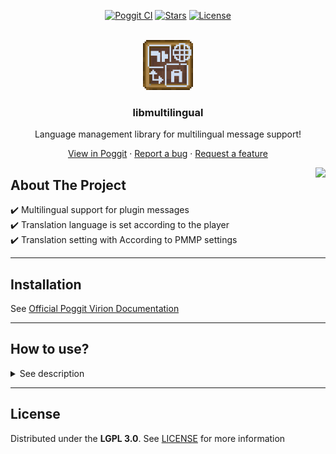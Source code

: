 <!-- PROJECT BADGES -->
<div align="center">

[![Poggit CI][poggit-ci-badge]][poggit-ci-url]
[![Stars][stars-badge]][stars-url]
[![License][license-badge]][license-url]

</div>


<!-- PROJECT LOGO -->
<br />
<div align="center">
  <img src="https://raw.githubusercontent.com/presentkim-pm/libmultilingual/main/assets/icon.png" alt="Logo" width="80" height="80"/>
  <h3>libmultilingual</h3>
  <p align="center">
    Language management library for multilingual message support!

[View in Poggit][poggit-ci-url] · [Report a bug][issues-url] · [Request a feature][issues-url]

<a href="https://github.com/presentkim-pm/libmultilingual/blob/main/README_KOR.md">  
  <img align="right" src="https://img.shields.io/static/v1?label=%ED%95%9C%EA%B5%AD%EC%96%B4&message=%EB%A1%9C+%EC%9D%BD%EA%B8%B0&labelColor=success"/>  
</a>

  </p>
</div>


<!-- ABOUT THE PROJECT -->
## About The Project
:heavy_check_mark: Multilingual support for plugin messages  
:heavy_check_mark: Translation language is set according to the player  
:heavy_check_mark: Translation setting with According to PMMP settings

-----

## Installation
See [Official Poggit Virion Documentation](https://github.com/poggit/support/blob/master/virion.md)

-----

## How to use?
<details>
<summary>See description</summary>

Follow the four basic steps to use below:
1. [:zap: Write language files](#zap-write-language-files)
2. [:zap: Save default language files](#zap-save-default-language-files)
3. [:zap: Create `Translator` instance](#zap-create-translator-instance)
4. [:zap: Use `Translator`](#zap-use-translator)

+ [:sparkles: Quick use via `TranslatablePluginTrait`](#sparkles-quick-use-via-translatableplugintrait)
+ [:sparkles: Global params](#sparkles-globalparams)

---- 

#### :zap: Write language files
> This library uses the language resource name pattern used by PMMP  
> Therefore, need to name the language resource file according to the established rules
> ```php  
> Rules:  
> /resources/locale/{$locale}.ini  
> ```  
> - **$locale** is the code of the language according to the [`ISO_639-3`](https://en.wikipedia.org/wiki/ISO_639-3) standard
> ```php  
> Examples:  
> /resources/locale/eng.ini  
> /resources/locale/kor.ini  
> /resources/locale/chz.ini  
> /resources/locale/ind.ini  
> /resources/locale/jpn.ini  
> ```  

#### :zap: Save default language files
> This library load language files from the plugin data folder for user can modifying message (not the plugin resources/ folder)  
> Therefore, need to save the default language file before creating `Translator`
> ```php  
> //Example source that save default language files on plugin load 
> class Main extends PluginBase{  
>     private function saveDefaultLanguages() : void{  
>         foreach($this->getResources() as $filePath => $info){  
>             if(preg_match("/^locale\/[a-zA-Z]{3}\.ini$/", $filePath)){  
>                 $this->saveResource($filePath);  
>             }  
>         }  
>     }  
> 
>     public function onLoad() : void{  
>         $this->saveDefaultLanguages();  
>     }  
> }  
> ```  

#### :zap: Create `Translator` instance
> Now you can create `Translator` instances for the plugin  
> You need all language files saved above are load  
> Default language files must also be load from the plugin resource
> ```php  
> //Example source that create `Translator` instance on plugin load
> class Main extends PluginBase{  
>     private Translator $translator;  
>  
>     public function onLoad() : void{  
>         $this->saveDefaultLanguages();  
>         $this->translator = new Translator($this->loadLanguages(), $this->loadDefaultLanguage());  
>     }  
> 
>     private function loadLanguages() : array{  
>         /** @var PluginBase|TranslatablePluginTrait $this */  
>         $languages = [];  
> 
>         $path = $this->getDataFolder() . "locale/";  
>         if(!is_dir($path))  
>             throw new RuntimeException("Language directory {$path} does not exist or is not a directory");  
> 
>         foreach(scandir($path, SCANDIR_SORT_NONE) as $_ => $filename){  
>             if(!preg_match("/^([a-zA-Z]{3})\.ini$/", $filename, $matches) || !isset($matches[1]))  
>                 continue;  
> 
>             $languages[$matches[1]] = Language::fromFile($path . $filename, $matches[1]);  
>         }  
>         return $languages;  
>     }  
> 
>     private function loadDefaultLanguage() : ?Language{  
>         $resource = $this->getResource("locale/{$this->getServer()->getLanguage()->getLang()}.ini"); 
>         if($resource === null){  
>             //Use the first searched file as fallback  
>             foreach($this->getResources() as $filePath => $info){  
>                 if(!preg_match("/^locale\/([a-zA-Z]{3})\.ini$/", $filePath, $matches) || !isset($matches[1]))  
>                     continue;  
> 
>                 $locale = $matches[1];  
>                 $resource = $this->getResource($filePath);  
>                 if($resource !== null)  
>                     break;  
>             }  
>         }  
>         if($resource !== null){  
>             $contents = stream_get_contents($resource);  
>             fclose($resource);  
>             return Language::fromContents($contents, strtolower($locale));  
>         }  
> 
>         return null;  
>     }  
>  
>     private function saveDefaultLanguages() : void; //Same as above  
> }  
> ```  

#### :zap: Use `Translator`
> Now it remains only to use the translator
> 1. Use `Translator::translateTo(string, string[], CommandSender) : string` for get translated messages that match the player's language settings
> 2. Use `Translator::translateTo(string, string[], CommandSender) : string` for get translated messages that match the server's language settings
> ```php  
> //Example source that sends a basic server introduction when the player join  
> class Main extends PluginBase implements Listener{  
>     private Translator $translator;  
> 
>     public function getTranslator() : Translator //Same as above 
>  
>     public function onLoad() : void //Same as above 
> 
>     public function onEnable() : void{  
>       $this->getServer()->getPluginManager()->registerEvents($this, $this);  
>     }  
> 
>     public function onPlayerJoin(PlayerJoinEvent $event) : void{  
>         $player = $event->getPlayer();  
>         $player->sendMessage($this->getTranslator()->translateTo("basic.server.introduction", [], $player));  
>     }  
> 
>     private function saveDefaultLanguages() : void;     //Same as above  
>     private function loadLanguages() : array;           //Same as above  
>     private function loadDefaultLanguage() : ?Language; //Same as above  
> }
> ```  
  
--------  

#### :sparkles: Quick use via `TranslatablePluginTrait`
> The `TranslatorHolder` interface means that this class owns the `Translator`  
> Basically, it is best structured by the main class of the plugin to implement it  
> Therefore, This library provide a trait for `PluginBase` for quick use  
> It automatically performs both saving and loading of the main language file when the getTranslator() method called.  
> And add the translateTo() method to the PluginBase
> ```php
> //Example source that sends a basic server introduction when the player join  
> class Main extends PluginBase implements Listener{  
>     use TranslatablePluginTrait;  
> 
>     public function onEnable() : void{  
>       $this->getServer()->getPluginManager()->registerEvents($this, $this);  
>     }  
> 
>     public function onPlayerJoin(PlayerJoinEvent $event) : void{  
>         $player = $event->getPlayer();  
>         $player->sendMessage($this->translateTo("basic.server.introduction", [], $player));  
>     }  
> }  
> ```   
  
--------  

#### :sparkles: GlobalParams

See [GlobalParams](https://github.com/presentkim-pm/libmultilingual/blob/main/GlobalParams.md)

</details>

-----

## License
Distributed under the **LGPL 3.0**. See [LICENSE][license-url] for more information


[poggit-ci-badge]: https://poggit.pmmp.io/ci.shield/presentkim-pm/libmultilingual/libmultilingual?style=for-the-badge
[stars-badge]: https://img.shields.io/github/stars/presentkim-pm/libmultilingual.svg?style=for-the-badge
[license-badge]: https://img.shields.io/github/license/presentkim-pm/libmultilingual.svg?style=for-the-badge

[poggit-ci-url]: https://poggit.pmmp.io/ci/presentkim-pm/libmultilingual/libmultilingual
[stars-url]: https://github.com/presentkim-pm/libmultilingual/stargazers
[issues-url]: https://github.com/presentkim-pm/libmultilingual/issues
[license-url]: https://github.com/presentkim-pm/libmultilingual/blob/main/LICENSE

[project-icon]: https://raw.githubusercontent.com/presentkim-pm/libmultilingual/main/assets/icon.png
